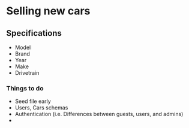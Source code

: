 # Selling new cars

## Specifications
- Model
- Brand
- Year
- Make
- Drivetrain

### Things to do
- Seed file early
- Users, Cars schemas
- Authentication (i.e. Differences between guests, users, and admins)
- 